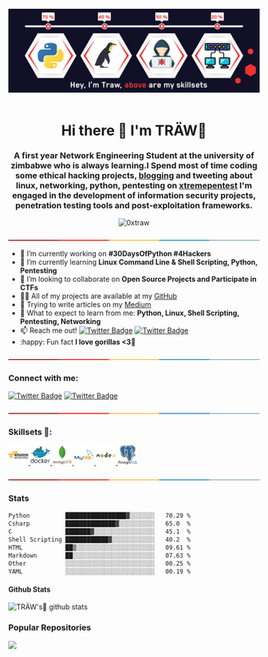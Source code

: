 ![](/.github/ba.png)
<br>
<br>

<h1 align="center">Hi there 👋  I'm TRÄW🤟</h1>
<h3 align="center">A first year Network Engineering Student at the university of zimbabwe who is always learning.I Spend most of time coding some ethical hacking projects, <a href="https://xtremepentest.hashnode.dev/">blogging</a> and tweeting about linux, networking, python, pentesting on <a href="https://twitter.com/xtremepentest">xtremepentest</a> I'm engaged in the development of information security projects, penetration testing tools and post-exploitation frameworks.</h3>



<p align="center"> <img src="https://komarev.com/ghpvc/?username=0xtraw" alt="0xtraw" /> </p>

![](/.github/colored.png)

- 🔭 I’m currently working on **#30DaysOfPython #4Hackers**
- 🌱 I’m currently learning **Linux Command Line & Shell Scripting, Python, Pentesting**
- 👯 I’m looking to collaborate on **Open Source Projects and Participate in CTFs**
- 👨‍💻 All of my projects are available at my [GitHub](https://github.com/0xtraw)
- 📝 Trying to write articles on my [Medium](https://medium.com/@fabricio.unix)
- 💬 What to expect to learn from me: **Python, Linux, Shell Scripting, Pentesting, Networking**
- :mailbox: Reach me out! [![Twitter Badge](https://img.shields.io/badge/-@OxTRAW-1ca0f1?style=flat&labelColor=1ca0f1&logo=twitter&logoColor=white&link=https://twitter.com/0xTRAW)](https://twitter.com/0xTRAW) [![Twitter Badge](https://img.shields.io/badge/-@xtremepentest-1ca0f1?style=flat&labelColor=1ca0f1&logo=twitter&logoColor=white&link=https://twitter.com/xtremepentest)](https://twitter.com/xtremepentest)
- :happy: Fun fact **I love gorillas <3:gorilla:**

![](/.github/colored.png)


<h3 align="left">Connect with me:</h3>

[![Twitter Badge](https://img.shields.io/badge/-@OxTRAW-1ca0f1?style=flat&labelColor=1ca0f1&logo=twitter&logoColor=white&link=https://twitter.com/0xTRAW)](https://twitter.com/0xTRAW) [![Twitter Badge](https://img.shields.io/badge/-@xtremepentest-1ca0f1?style=flat&labelColor=1ca0f1&logo=twitter&logoColor=white&link=https://twitter.com/xtremepentest)](https://twitter.com/xtremepentest)

![](/.github/colored.png)

<h3 align="left">Skillsets 🚀:</h3>
<p align="left"> <a href="https://aws.amazon.com" target="_blank"> <img src="https://raw.githubusercontent.com/devicons/devicon/master/icons/amazonwebservices/amazonwebservices-original-wordmark.svg" alt="aws" width="40" height="40"/> </a> <a href="https://www.docker.com/" target="_blank"> <img src="https://raw.githubusercontent.com/devicons/devicon/master/icons/docker/docker-original-wordmark.svg" alt="docker" width="40" height="40"/> </a>   <a href="https://www.mongodb.com/" target="_blank"> <img src="https://raw.githubusercontent.com/devicons/devicon/master/icons/mongodb/mongodb-original-wordmark.svg" alt="mongodb" width="40" height="40"/> </a> <a href="https://www.mysql.com/" target="_blank"> <img src="https://raw.githubusercontent.com/devicons/devicon/master/icons/mysql/mysql-original-wordmark.svg" alt="mysql" width="40" height="40"/> </a> <a href="https://nodejs.org" target="_blank"> <img src="https://raw.githubusercontent.com/devicons/devicon/master/icons/nodejs/nodejs-original-wordmark.svg" alt="nodejs" width="40" height="40"/> </a> <a href="https://www.postgresql.org" target="_blank"> <img src="https://raw.githubusercontent.com/devicons/devicon/master/icons/postgresql/postgresql-original-wordmark.svg" alt="postgresql" width="40" height="40"/>  

[![](/.github/colored.png)](#installation)

### Stats

<!--START_SECTION:waka-->

```text
Python          █████████████████▓░░░░░░░   70.29 %
Csharp          ██████████████▓░░░░░░░░░░   65.0  %
C               ███████▓░░░░░░░░░░░░░░░░░   45.1  %
Shell Scripting ████████████▓░░░░░░░░░░░░   40.2  %        
HTML            ██▒░░░░░░░░░░░░░░░░░░░░░░   09.61 % 
Markdown        ██░░░░░░░░░░░░░░░░░░░░░░░   07.63 % 
Other           ░░░░░░░░░░░░░░░░░░░░░░░░░   00.25 % 
YAML            ░░░░░░░░░░░░░░░░░░░░░░░░░   00.19 % 
```
<!--END_SECTION:waka-->

#### Github Stats
![TRÄW's🤟 github stats](https://github-readme-stats.vercel.app/api?username=0xTRAW&count_private=true&theme=tokyonight&hide=contribs,prs)

### Popular Repositories
[![](https://github-readme-stats.vercel.app/api/pin/?username=0xtraw&repo=PwnLnx&theme=tokyonight)](https://github.com/0xtraw/PwnLnx)
